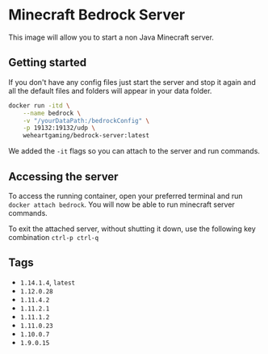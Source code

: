 # Minecraft Bedrock Server

This image will allow you to start a non Java Minecraft server.

## Getting started

If you don't have any config files just start the server and stop it again and all the default files and folders will appear in your data folder.

```sh
docker run -itd \
	--name bedrock \
	-v "/yourDataPath:/bedrockConfig" \
	-p 19132:19132/udp \
	weheartgaming/bedrock-server:latest
```

We added the `-it` flags so you can attach to the server and run commands.

## Accessing the server

To access the running container, open your preferred terminal and run `docker attach bedrock`. You will now be able to run minecraft server commands.

To exit the attached server, without shutting it down, use the following key combination `ctrl-p ctrl-q`

## Tags

- `1.14.1.4`, `latest`
- `1.12.0.28`
- `1.11.4.2`
- `1.11.2.1`
- `1.11.1.2`
- `1.11.0.23`
- `1.10.0.7`
- `1.9.0.15`
